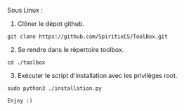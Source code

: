 Sous Linux :

1. Clôner le dépot github.
```
git clone https://github.com/SpiritixCS/ToolBox.git
```
2. Se rendre dans le répertoire toolbox.
```
cd ./toolbox
```
3. Exécuter le script d'installation avec les privilèges root.
```
sudo python3 ./installation.py
```

```
Enjoy :)
```
